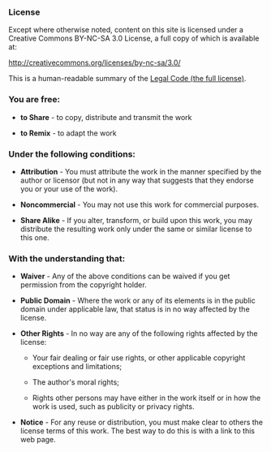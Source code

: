 ### License

Except where otherwise noted, content on this site is licensed under a Creative Commons
BY-NC-SA 3.0 License, a full copy of which is available at:

http://creativecommons.org/licenses/by-nc-sa/3.0/

This is a human-readable summary of the [Legal Code (the full license)][license].

[summary]: http://creativecommons.org/licenses/by-nc-sa/3.0/deed.en
[license]: http://creativecommons.org/licenses/by-nc-sa/3.0/legalcode


### You are free:

* **to Share** - to copy, distribute and transmit the work

* **to Remix** - to adapt the work


### Under the following conditions:

* **Attribution** - You must attribute the work in the manner specified by the author or licensor (but not in any way that suggests that they endorse you or your use of the work).

* **Noncommercial** - You may not use this work for commercial purposes.

* **Share Alike** - If you alter, transform, or build upon this work, you may distribute the resulting work only under the same or similar license to this one.


### With the understanding that:

* **Waiver** - Any of the above conditions can be waived if you get permission from the copyright holder.

* **Public Domain** - Where the work or any of its elements is in the public domain under applicable law, that status is in no way affected by the license.

* **Other Rights** - In no way are any of the following rights affected by the license:

  - Your fair dealing or fair use rights, or other applicable copyright exceptions and limitations;

  - The author's moral rights;

  - Rights other persons may have either in the work itself or in how the work is used, such as publicity or privacy rights.

* **Notice** - For any reuse or distribution, you must make clear to others the license terms of this work. The best way to do this is with a link to this web page.
